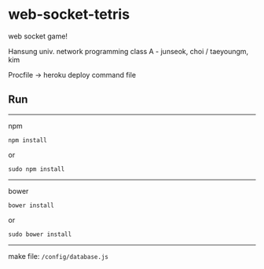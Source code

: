 # web-socket-tetris
web socket game!

Hansung univ. network programming class A - junseok, choi / taeyoungm, kim

Procfile -> heroku deploy command file
  
## Run
---
npm
~~~
npm install
~~~
or
~~~
sudo npm install
~~~
---
bower
~~~
bower install
~~~
or
~~~
sudo bower install
~~~
---
make file:
```/config/database.js```